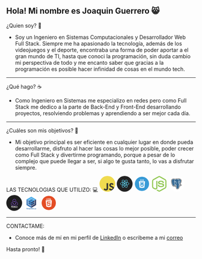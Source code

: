 Hola! Mi nombre es Joaquin Guerrero 😸
------------------------------------

¿Quien soy? 🧔
- Soy un Ingeniero en Sistemas Computacionales y Desarrollador Web Full Stack.
  Siempre me ha apasionado la tecnología, además de los videojuegos y el deporte, encontraba una forma de
  poder aportar a el gran mundo de TI, hasta que conoci la programación, sin duda cambio mi perspectiva de todo y
  me encanto saber que gracias a la programación es posible hacer infinidad de cosas en el mundo tech.
 ______________________________________

¿Qué hago? ☕
- Como Ingeniero en Sistemas me especializo en redes pero como Full Stack me dedico a la parte de Back-End y Front-End
desarrollando proyectos, resolviendo problemas y aprendiendo a ser mejor cada día.
---------------------------------------

¿Cuáles son mis objetivos? 🚀
- Mi objetivo principal es ser eficiente en cualquier lugar en donde pueda desarrollarme, disfruto al hacer las cosas
lo mejor posible, poder crecer como Full Stack y divertirme programando, porque a pesar de lo complejo que puede llegar
a ser, si algo te gusta tanto, lo vas a disfrutar siempre. 

LAS TECNOLOGIAS QUE UTILIZO: 💻 
<img src="./Images/JavaScript-logo.png" alt="Logo" style="width: 3em; height: 3em; object-fit: cover; border-radius: 10em;">
<img src="./Images/React_Native_Logo.png" alt="Logo" style="width: 3em; height: 3em; object-fit: cover; border-radius: 10em;">
<img src="./Images/css.png" alt="Logo" style="width: 3em; height: 3em; object-fit: cover; border-radius: 10em;">
<img src="./Images/nodejs.jpg" alt="Logo" style="width: 3em; height: 3em; object-fit: cover; border-radius: 10em;">
<img src="./Images/postgress.png" alt="Logo" style="width: 3em; height: 3em; object-fit: cover; border-radius: 10em;">
<img src="./Images/redux.webp" alt="Logo" style="width: 3em; height: 3em; object-fit: cover; border-radius: 10em;">
<img src="./Images/sequelize.png" alt="Logo" style="width: 3em; height: 3em; object-fit: cover; border-radius: 10em;">
<img src="./Images/html.png" alt="Logo" style="width: 3em; height: 3em; object-fit: cover; border-radius: 10em;">

---------------------------------------
CONTACTAME:
- Conoce más de mí en mi perfil de [LinkedIn](https://www.linkedin.com/in/joaquin-guerrero-728826260/) o
escribeme a mi [correo](mailto:joaquinsgro@gmail.com?body=Hola%20Joaquin,%20estoy%20interesado%20en%20contactarte%20por%20este%20proyecto.)

Hasta pronto! 👋

